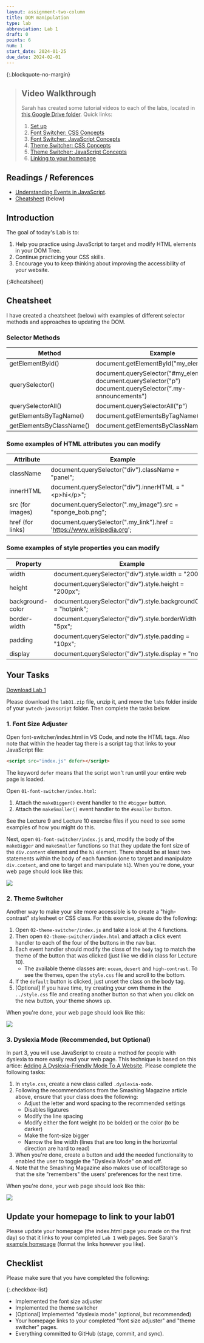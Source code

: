 ```yaml
---
layout: assignment-two-column
title: DOM manipulation
type: lab
abbreviation: Lab 1
draft: 0
points: 6
num: 1
start_date: 2024-01-25
due_date: 2024-02-01
---
```


{:.blockquote-no-margin}
> ## Video Walkthrough
> Sarah has created some tutorial videos to each of the labs, located in <a href="https://drive.google.com/drive/u/1/folders/1EEQOniozUDDfGqlNC1n6YjA_kh1wocm2" target="_blank">this Google Drive folder</a>. Quick links:
>
> 1. <a href="https://drive.google.com/file/d/1SBx9YwssG7Lb8dqoYq6tr5kEvTwlewVw/view?usp=drive_link" target="_blank">Set up</a>
> 1. <a href="https://drive.google.com/file/d/1LvYk0Sl5FBJxZl4h7jl2d2Xt_TlAum2f/view?usp=drive_link" target="_blank">Font Switcher: CSS Concepts</a>
> 1. <a href="https://drive.google.com/file/d/1SLJfwgCAP4D8oZbDu1R7axsyo4TJpDFC/view?usp=drive_link" target="_blank">Font Switcher: JavaScript Concepts</a>
> 1. <a href="https://drive.google.com/file/d/1yKvEWvusGsiZXiWehjr0XqabXsqjTluI/view?usp=drive_link" target="_blank">Theme Switcher: CSS Concepts</a>
> 1. <a href="https://drive.google.com/file/d/1Lmmyk9LPJm0y1Xi2vYWrsxWWq9Q6djOV/view?usp=drive_link" target="_blank">Theme Switcher: JavaScript Concepts</a>
> 1. <a href="https://drive.google.com/file/d/1_nUC5YjAlTONrMK8ZthBlOr1_FnTajoy/view?usp=drive_link" target="_blank">Linking to your homepage</a>

## Readings / References
* <a href="https://www.digitalocean.com/community/tutorials/understanding-events-in-javascript" target="_blank">Understanding Events in JavaScript</a>.
* [Cheatsheet](#cheatsheet) (below)

## Introduction 
The goal of today's Lab is to:
1. Help you practice using JavaScript to target and modify HTML elements in your DOM Tree.
2. Continue practicing your CSS skills.
2. Encourage you to keep thinking about improving the accessibility of your website.

{:#cheatsheet}
## Cheatsheet

I have created a cheatsheet (below) with examples of different selector methods and approaches to updating the DOM.

### Selector Methods 

| Method | Example |
|--|--|
| getElementById() | document.getElementById("my_element") |
| querySelector() | document.querySelector("#my_element")<br>document.querySelector("p")<br>document.querySelector(“.my-announcements") |
| querySelectorAll() | document.querySelectorAll("p") |
| getElementsByTagName() | document.getElementsByTagName("div") |
| getElementsByClassName() | document.getElementsByClassName(".panel") |

### Some examples of HTML attributes you can modify

| Attribute | Example |
|--|--|
| className | document.querySelector("div").className = "panel"; |
| innerHTML | document.querySelector("div").innerHTML = "&lt;p&gt;hi&lt;/p&gt;"; |
| src (for images) | document.querySelector(".my_image").src = "sponge_bob.png"; |
| href (for links) | document.querySelector(".my_link").href = 'https://www.wikipedia.org'; |


### Some examples of style properties you can modify

| Property | Example |
|--|--|
| width | document.querySelector("div").style.width = "200px"; |
| height | document.querySelector("div").style.height = "200px"; |
| background-color | document.querySelector("div").style.backgroundColor = "hotpink"; |
| border-width | document.querySelector("div").style.borderWidth = "5px"; |
| padding | document.querySelector("div").style.padding = "10px"; |
| display | document.querySelector("div").style.display = "none"; |

## Your Tasks

<a href="/spring2024/course-files/labs/lab01.zip" class="nu-button">Download Lab 1 <i class="fas fa-download"></i></a> 

Please download the `lab01.zip` file, unzip it, and move the `labs` folder inside of your `ywtech-javascript` folder. Then complete the tasks below.

### 1. Font Size Adjuster
Open font-switcher/index.html in VS Code, and note the HTML tags. Also note that within the header tag there is a script tag that links to your JavaScript file:

```html
<script src="index.js" defer></script>
```

The keyword `defer` means that the script won't run until your entire web page is loaded.


Open `01-font-switcher/index.html`:
1. Attach the `makeBigger()` event handler to the `#bigger` button.
2. Attach the `makeSmaller()` event handler to the `#smaller` button.

See the Lecture 9 and Lecture 10 exercise files if you need to see some examples of how you might do this. 

Next, open `01-font-switcher/index.js` and, modify the body of the `makeBigger` and `makeSmaller` functions so that they update the font size of the `div.content` element and the `h1` element. There should be at least two statements within the body of each function (one to target and manipulate `div.content`, and one to target and manipulate `h1`). When you're done, your web page should look like this:

<img class="large frame" src="/spring2024/assets/images/labs/lab01/font-switcher.gif" />


### 2. Theme Switcher
Another way to make your site more accessible is to create a "high-contrast" stylesheet or CSS class. For this exercise, please do the following:

1. Open `02-theme-switcher/index.js` and take a look at the 4 functions.
1. Then open `02-theme-switcher/index.html` and attach a click event handler to each of the four of the buttons in the nav bar. 
1. Each event handler should modify the class of the `body` tag to match the theme of the button that was clicked (just like we did in class for Lecture 10). 
    * The available theme classes are: `ocean`, `desert` and `high-contrast`. To see the themes, open the `style.css` file and scroll to the bottom.
1. If the `default` button is clicked, just unset the class on the body tag.
1. [Optional] If you have time, try creating your own theme in the `../style.css` file and creating another button so that when you click on the new button, your theme shows up.

When you're done, your web page should look like this:

<img class="large frame" src="/spring2024/assets/images/labs/lab01/theme-switcher.gif" />

### 3. Dyslexia Mode (Recommended, but Optional)
In part 3, you will use JavaScript to create a method for people with dyslexia to more easily read your web page. This technique is based on this artice: <a href="https://www.smashingmagazine.com/2021/11/dyslexia-friendly-mode-website/" target="_blank">Adding A Dyslexia-Friendly Mode To A Website</a>. Please complete the following tasks:

1. In `style.css`, create a new class called `.dyslexia-mode`. 
2. Following the recommendations from the Smashing Magazine article above, ensure that your class does the following:
    * Adjust the letter and word spacing to the recommended settings
    * Disables ligatures
    * Modify the line spacing
    * Modify either the font weight (to be bolder) or the color (to be darker)
    * Make the font-size bigger
    * Narrow the line width (lines that are too long in the horizontal direction are hard to read)
3. When you're done, create a button and add the needed functionality to enabled the user to toggle the "Dyslexia Mode" on and off.
4. Note that the Smashing Magazine also makes use of localStorage so that the site "remembers" the users' preferences for the next time.

When you're done, your web page should look like this:

<img class="large frame" src="/spring2024/assets/images/labs/lab01/dyslexia.gif" />


## Update your homepage to link to your lab01
Please update your homepage (the index.html page you made on the first day) so that it links to your completed `Lab 1` web pages. See Sarah's <a href="https://vanwars.github.io/ywtech-javascript" target="_blank">example homepage</a> (format the links however you like).

## Checklist
Please make sure that you have completed the following:

{:.checkbox-list}
* Implemented the font size adjuster
* Implemented the theme switcher
* [Optional] Implemented "dyslexia mode" (optional, but recommended)
* Your homepage links to your completed "font size adjuster" and "theme switcher" pages.
* Everything committed to GitHub (stage, commit, and sync).

